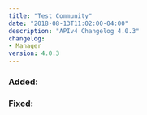 ```yaml
---
title: "Test Community"
date: "2018-08-13T11:02:00-04:00"
description: "APIv4 Changelog 4.0.3"
changelog:
- Manager
version: 4.0.3
---
```

### Added:

### Fixed:

